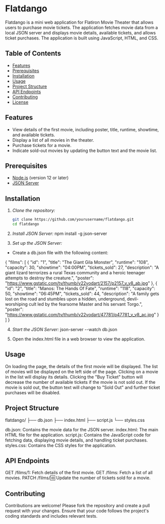 # Flatdango

Flatdango is a mini web application for Flatiron Movie Theater that allows users to purchase movie tickets. The application fetches movie data from a local JSON server and displays movie details, available tickets, and allows ticket purchases. The application is built using JavaScript, HTML, and CSS.

## Table of Contents
- [Features](#features)
- [Prerequisites](#prerequisites)
- [Installation](#installation)
- [Usage](#usage)
- [Project Structure](#project-structure)
- [API Endpoints](#api-endpoints)
- [Contributing](#contributing)
- [License](#license)

## Features
- View details of the first movie, including poster, title, runtime, showtime, and available tickets.
- Display a list of all movies in the theater.
- Purchase tickets for a movie.
- Indicate sold-out movies by updating the button text and the movie list.

## Prerequisites
- [Node.js](https://nodejs.org/en/) (version 12 or later)
- [JSON Server](https://github.com/typicode/json-server)

## Installation
1. *Clone the repository:*
   ```sh
   git clone https://github.com/yourusername/flatdango.git
   cd flatdango

2. *Install JSON Server:*
npm install -g json-server

3. *Set up the JSON Server:*
- Create a db.json file with the following content:

{
  "films": [
    {
      "id": "1",
      "title": "The Giant Gila Monster",
      "runtime": "108",
      "capacity": 30,
      "showtime": "04:00PM",
      "tickets_sold": 27,
      "description": "A giant lizard terrorizes a rural Texas community and a heroic teenager attempts to destroy the creature.",
      "poster": "https://www.gstatic.com/tv/thumb/v22vodart/2157/p2157_v_v8_ab.jpg"
    },
    {
      "id": "2",
      "title": "Manos: The Hands Of Fate",
      "runtime": "118",
      "capacity": 50,
      "showtime": "06:45PM",
      "tickets_sold": 44,
      "description": "A family gets lost on the road and stumbles upon a hidden, underground, devil-worshiping cult led by the fearsome Master and his servant Torgo.",
      "poster": "https://www.gstatic.com/tv/thumb/v22vodart/47781/p47781_v_v8_ac.jpg"
    }
  ]
}

4. *Start the JSON Server:*
json-server --watch db.json

5. Open the index.html file in a web browser to view the application.

## Usage

On loading the page, the details of the first movie will be displayed.
The list of movies will be displayed on the left side of the page.
Clicking on a movie in the list will display its details.
Clicking the "Buy Ticket" button will decrease the number of available tickets if the movie is not sold out.
If the movie is sold out, the button text will change to "Sold Out" and further ticket purchases will be disabled.
## Project Structure

flatdango/
├── db.json
├── index.html
├── script.js
└── styles.css

db.json: Contains the movie data for the JSON server.
index.html: The main HTML file for the application.
script.js: Contains the JavaScript code for fetching data, displaying movie details, and handling ticket purchases.
styles.css: Contains the CSS styles for the application.

## API Endpoints
GET /films/1: Fetch details of the first movie.
GET /films: Fetch a list of all movies.
PATCH /films/:id: Update the number of tickets sold for a movie.

## Contributing
Contributions are welcome! Please fork the repository and create a pull request with your changes. Ensure that your code follows the project's coding standards and includes relevant tests.

